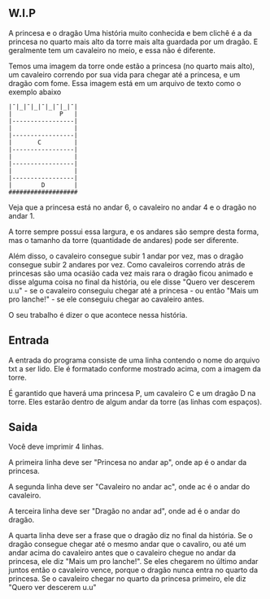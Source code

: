 ## W.I.P ##

A princesa e o dragão
Uma história muito conhecida e bem clichê é a da princesa no quarto mais alto da torre mais alta guardada por um dragão. E geralmente tem um cavaleiro no meio, e essa não é diferente.

Temos uma imagem da torre onde estão a princesa (no quarto mais alto), um cavaleiro correndo por sua vida para chegar até a princesa, e um dragão com fome. Essa imagem está em um arquivo de texto como o exemplo abaixo

```
|¯|_|¯|_|¯|_|¯|_|¯|
|             P   |
|-----------------|
|                 |
|-----------------|
|       C         |
|-----------------|
|                 |
|-----------------|
|                 |
|-----------------|
|        D        |
###################
```

Veja que a princesa está no andar 6, o cavaleiro no andar 4 e o dragão no andar 1.

A torre sempre possui essa largura, e os andares são sempre desta forma, mas o tamanho da torre (quantidade de andares) pode ser diferente.

Além disso, o cavaleiro consegue subir 1 andar por vez, mas o dragão consegue subir 2 andares por vez. Como cavaleiros correndo atrás de princesas são uma ocasião cada vez mais rara o dragão ficou animado e disse alguma coisa no final da história, ou ele disse "Quero ver descerem u.u" - se o cavaleiro conseguiu chegar até a princesa - ou então "Mais um pro lanche!" - se ele conseguiu chegar ao cavaleiro antes.

O seu trabalho é dizer o que acontece nessa história.

## Entrada ##

A entrada do programa consiste de uma linha contendo o nome do arquivo txt a ser lido. Ele é formatado conforme mostrado acima, com a imagem da torre.

É garantido que haverá uma princesa P, um cavaleiro C e um dragão D na torre. Eles estarão dentro de algum andar da torre (as linhas com espaços).

## Saida ##

Você deve imprimir 4 linhas. 

A primeira linha deve ser "Princesa no andar ap", onde ap é o andar da princesa.

A segunda linha deve ser "Cavaleiro no andar ac", onde ac é o andar do cavaleiro.

A terceira linha deve ser "Dragão no andar ad", onde ad é o andar do dragão.

A quarta linha deve ser a frase que o dragão diz no final da história. Se o dragão consegue chegar até o mesmo andar que o cavaliro, ou até um andar acima do cavaleiro antes que o cavaleiro chegue no andar da princesa, ele diz "Mais um pro lanche!". Se eles chegarem no último andar juntos então o cavaleiro vence, porque o dragão nunca entra no quarto da princesa. Se o cavaleiro chegar no quarto da princesa primeiro, ele diz "Quero ver descerem u.u"
